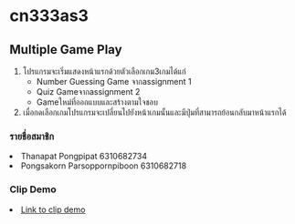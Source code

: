 # cn333as3
## Multiple Game Play
<ol>
   <li>
    โปรแกรมจะเริ่มแสดงหน้าแรกด้วยตัวเลือกเกม3เกมได้แก่
     <ul>
        <li>Number Guessing Game จากassignment 1</li>
        <li>Quiz Gameจากassignment 2</li>
        <li>Gameใหม่ที่ออกแบบและสร้างตามใจชอบ</li>
    </ul>
   </li>
    <li>
        เมื่อกดเลือกเกมโปรแกรมจะเปลี่ยนไปยังหน้าเกมนั้นและมีปุ่มที่สามารถย้อนกลับมาหน้าแรกได้
    </li>
</ol>


### รายชื่อสมาชิก
<li>Thanapat Pongpipat 6310682734</li>
<li>Pongsakorn Parsoppornpiboon 6310682718</li>
  
### Clip Demo
<li><a href="https://youtu.be/aGQ5iCsLcsg">Link to clip demo</a></li>

